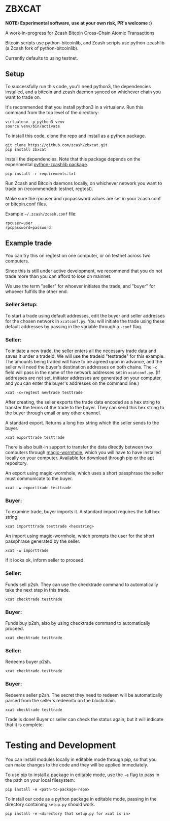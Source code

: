 # ZBXCAT

**NOTE: Experimental software, use at your own risk, PR's welcome :)**

A work-in-progress for Zcash Bitcoin Cross-Chain Atomic Transactions

Bitcoin scripts use python-bitcoinlib, and Zcash scripts use python-zcashlib (a Zcash fork of python-bitcoinlib).

Currently defaults to using testnet.

## Setup

To successfully run this code, you'll need python3, the dependencies installed, and a bitcoin and zcash daemon synced on whichever chain you want to trade on.

It's recommended that you install python3 in a virtualenv. Run this command from the top level of the directory:
```
virtualenv -p python3 venv
source venv/bin/activate
```

To install this code, clone the repo and install as a python package.
```
git clone https://github.com/zcash/zbxcat.git
pip install zbxcat
```

Install the dependencies. Note that this package depends on the experimental [python-zcashlib package](https://github.com/arcalinea/python-zcashlib).
```
pip install -r requirements.txt
```


Run Zcash and Bitcoin daemons locally, on whichever network you want to trade on (recommended: testnet, regtest).

Make sure the rpcuser and rpcpassword values are set in your zcash.conf or bitcoin.conf files.

Example `~/.zcash/zcash.conf` file:
```
rpcuser=user
rpcpassword=password
```

## Example trade

You can try this on regtest on one computer, or on testnet across two computers.

Since this is still under active development, we recommend that you do not trade more than you can afford to lose on mainnet.

We use the term "seller" for whoever initiates the trade, and "buyer" for whoever fulfills the other end.

### Seller Setup:

To start a trade using default addresses, edit the buyer and seller addresses for the chosen network in `xcatconf.py`. You will initiate the trade using these default addresses by passing in the variable through a `-conf` flag.

### Seller:

To initiate a new trade, the seller enters all the necessary trade data and saves it under a tradeid. We will use the tradeid "testtrade" for this example. The amounts being traded will have to be agreed upon in advance, and the seller will need the buyer's destination addresses on both chains. The `-c` field will pass in the name of the network addresses set in `xcatconf.py`. (If addresses are not set, initiator addresses are generated on your computer, and you can enter the buyer's addresses on the command line.)

`xcat -c=regtest newtrade testtrade`

After creating, the seller exports the trade data encoded as a hex string to transfer the terms of the trade to the buyer. They can send this hex string to the buyer through email or any other channel.

A standard export. Returns a long hex string which the seller sends to the buyer.

`xcat exporttrade testtrade`

There is also built-in support to transfer the data directly between two computers through [magic-wormhole](https://github.com/warner/magic-wormhole), which you will have to have installed locally on your computer. Available for download through pip or the apt repository.

An export using magic-wormhole, which uses a short passphrase the seller must communicate to the buyer.

`xcat -w exporttrade testtrade`

### Buyer:

To examine trade, buyer imports it. A standard import requires the full hex string.

`xcat importttrade testtrade <hexstring>`

An import using magic-wormhole, which prompts the user for the short passphrase generated by the seller.

`xcat -w importtrade`

If it looks ok, inform seller to proceed.

### Seller:

Funds sell p2sh. They can use the checktrade command to automatically take the next step in this trade.

`xcat checktrade testtrade`

### Buyer:

Funds buy p2sh, also by using checktrade command to automatically proceed.

`xcat checktrade testtrade`

### Seller:

Redeems buyer p2sh.

`xcat checktrade testtrade`

### Buyer:

Redeems seller p2sh. The secret they need to redeem will be automatically parsed from the seller's redeemtx on the blockchain.

`xcat checktrade testtrade`

Trade is done! Buyer or seller can check the status again, but it will indicate that it is complete.


# Testing and Development

You can install modules locally in editable mode through pip, so that you can make changes to the code and they will be applied immediately.

To use pip to install a package in editable mode, use the `-e` flag to pass in the path on your local filesystem:

`pip install -e <path-to-package-repo>`

To install our code as a python package in editable mode, passing in the directory containing `setup.py` should work.

`pip install -e <directory that setup.py for xcat is in>`
